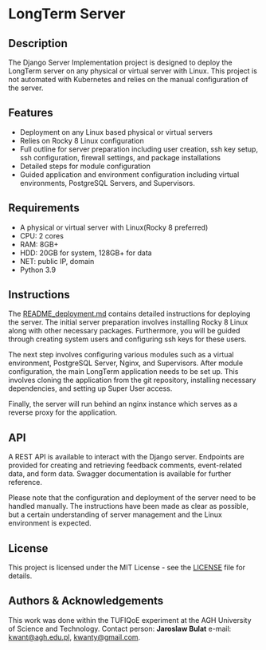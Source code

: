 # LongTerm Server

## Description
The Django Server Implementation project is designed to deploy the LongTerm server on any physical or virtual server with Linux. This project is not automated with Kubernetes and relies on the manual configuration of the server.

## Features
- Deployment on any Linux based physical or virtual servers
- Relies on Rocky 8 Linux configuration
- Full outline for server preparation including user creation, ssh key setup, ssh configuration, firewall settings, and package installations
- Detailed steps for module configuration
- Guided application and environment configuration including virtual environments, PostgreSQL Servers, and Supervisors. 

## Requirements
- A physical or virtual server with Linux(Rocky 8 preferred)
- CPU: 2 cores
- RAM: 8GB+
- HDD: 20GB for system, 128GB+ for data 
- NET: public IP, domain
- Python 3.9

## Instructions
The [README_deployment.md](../doc/README_deployment) contains detailed instructions for deploying the server. The initial server preparation involves installing Rocky 8 Linux along with other necessary packages. Furthermore, you will be guided through creating system users and configuring ssh keys for these users.

The next step involves configuring various modules such as a virtual environment, PostgreSQL Server, Nginx, and Supervisors. After module configuration, the main LongTerm application needs to be set up. This involves cloning the application from the git repository, installing necessary dependencies, and setting up Super User access.

Finally, the server will run behind an nginx instance which serves as a reverse proxy for the application.

## API
A REST API is available to interact with the Django server. Endpoints are provided for creating and retrieving feedback comments, event-related data, and form data. Swagger documentation is available for further reference.

Please note that the configuration and deployment of the server need to be handled manually. The instructions have been made as clear as possible, but a certain understanding of server management and the Linux environment is expected.

## License
This project is licensed under the MIT License - see the [LICENSE](../LICENSE) file for details.

## Authors & Acknowledgements
This work was done within the TUFIQoE experiment at the AGH University of Science and Technology. Contact person: **Jaroslaw Bulat** e-mail: kwant@agh.edu.pl, kwanty@gmail.com.

  